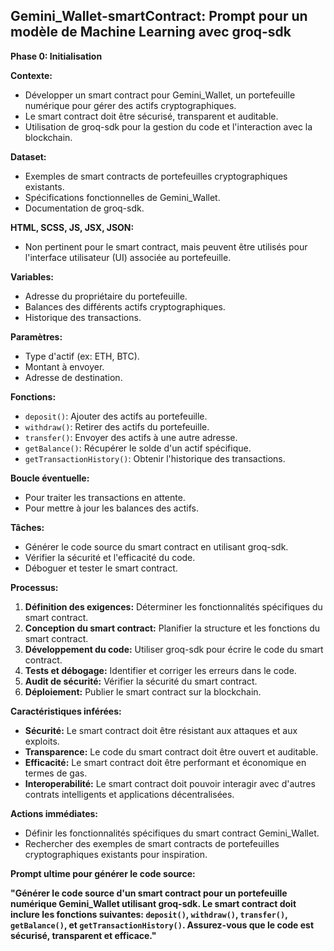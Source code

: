 ## Gemini_Wallet-smartContract:  Prompt pour un modèle de Machine Learning avec groq-sdk 

**Phase 0: Initialisation**

**Contexte:**

* Développer un smart contract pour Gemini_Wallet, un portefeuille numérique pour gérer des actifs cryptographiques. 
* Le smart contract doit être sécurisé, transparent et auditable.
* Utilisation de groq-sdk pour la gestion du code et l'interaction avec la blockchain.

**Dataset:**

* Exemples de smart contracts de portefeuilles cryptographiques existants.
* Spécifications fonctionnelles de Gemini_Wallet.
* Documentation de groq-sdk.

**HTML, SCSS, JS, JSX, JSON:**

* Non pertinent pour le smart contract, mais peuvent être utilisés pour l'interface utilisateur (UI) associée au portefeuille.

**Variables:**

* Adresse du propriétaire du portefeuille.
* Balances des différents actifs cryptographiques.
* Historique des transactions.

**Paramètres:**

* Type d'actif (ex: ETH, BTC).
* Montant à envoyer.
* Adresse de destination.

**Fonctions:**

* `deposit()`:  Ajouter des actifs au portefeuille.
* `withdraw()`: Retirer des actifs du portefeuille.
* `transfer()`: Envoyer des actifs à une autre adresse.
* `getBalance()`: Récupérer le solde d'un actif spécifique.
* `getTransactionHistory()`: Obtenir l'historique des transactions.

**Boucle éventuelle:**

* Pour traiter les transactions en attente.
* Pour mettre à jour les balances des actifs.

**Tâches:**

* Générer le code source du smart contract en utilisant groq-sdk.
* Vérifier la sécurité et l'efficacité du code.
* Déboguer et tester le smart contract.

**Processus:**

1.  **Définition des exigences:** Déterminer les fonctionnalités spécifiques du smart contract.
2.  **Conception du smart contract:** Planifier la structure et les fonctions du smart contract.
3.  **Développement du code:** Utiliser groq-sdk pour écrire le code du smart contract.
4.  **Tests et débogage:** Identifier et corriger les erreurs dans le code.
5.  **Audit de sécurité:** Vérifier la sécurité du smart contract.
6.  **Déploiement:** Publier le smart contract sur la blockchain.

**Caractéristiques inférées:**

* **Sécurité:** Le smart contract doit être résistant aux attaques et aux exploits.
* **Transparence:** Le code du smart contract doit être ouvert et auditable.
* **Efficacité:** Le smart contract doit être performant et économique en termes de gas.
* **Interoperabilité:** Le smart contract doit pouvoir interagir avec d'autres contrats intelligents et applications décentralisées.

**Actions immédiates:**

* Définir les fonctionnalités spécifiques du smart contract Gemini_Wallet.
*  Rechercher des exemples de smart contracts de portefeuilles cryptographiques existants pour inspiration.

**Prompt ultime pour générer le code source:**

**"Générer le code source d'un smart contract pour un portefeuille numérique Gemini_Wallet utilisant groq-sdk. Le smart contract doit inclure les fonctions suivantes: `deposit()`, `withdraw()`, `transfer()`, `getBalance()`, et `getTransactionHistory()`. Assurez-vous que le code est sécurisé, transparent et efficace."**



